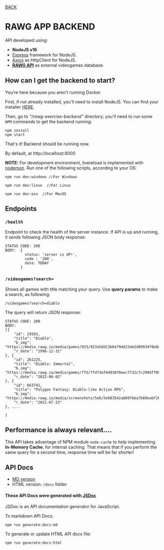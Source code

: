 [BACK](../README.md)
# RAWG APP BACKEND 

API developed using:

- **NodeJS v16**
- [Express](https://expressjs.com/)  framework for NodeJS.
- [Axios](https://axios-http.com/docs/intro) as HttpClient for NodeJS.
- **[RAWG API](https://rawg.io/apidocs)**  as external videogames database.

## How can I get the backend to start?

You're here because you aren't running Docker. 

First, if not already installed, you'll need to install NodeJS. You can find your installer [HERE](https://nodejs.org/es/download/).

Then, go to  *"/rawg-exercise-backend"* directory;  you'll need to run some ``NPM`` commands to get the backend running:


```
npm install
npm start
```
That's it! Backend should be running now.

By default, at http://localhost:9000

**NOTE:** For development environment, livereload is implemented with [nodemon](https://nodemon.io).
Run one of the following scripts, according to your OS:

```
npm run dev:windows //For Windows 
```


```
npm run dev:linux  //For Linux
```


```
npm run dev:osx  //For MacOS
```


## Endpoints 


### `/health`
Endpoint to check the health of the server instance. If API is
up and running, it sends following JSON body response:
```
STATUS CODE: 200
BODY:  {
         status: 'server is UP!',
         code : '200',
         date: TODAY
       }
```

### `/videogames?search=`
Shows all games with title matching your query. Use **query params** 
to make a search, as following:

`/videogames?search=diablo`

The query will return JSON response:
``` 
STATUS CODE: 200
BODY: 
[{
	"id": 29593,
	"title": "Diablo",
	"b_img": "https://media.rawg.io/media/games/923/923a5dd13b6e79dd23ab2d09934f0e8d.jpg",
	"r_date": "1996-12-31"
}, {
	"id": 261225,
	"title": "Diablo: Immortal",
	"b_img": "https://media.rawg.io/media/games/7fd/7fd73ef44936f8eec7732cfc299dff09.jpg",
	"r_date": "2022-06-02"
}, {
	"id": 663741,
	"title": "Polygon Fantasy: Diablo-like Action RPG",
	"b_img": "https://media.rawg.io/media/screenshots/5e6/5e683542a8897bba7b89eabf260e39e8.jpg",
	"r_date": "2021-07-23"
}, ....

]
```
## Performance is always relevant....

This API takes advantage of NPM module ``node-cache`` to help implementing **In-Memory Cache**, for internal caching. 
That means that if you perform the same query for a second time, response time will
be far shorter!

## API Docs

- [MD version](APIDOCS.md)
- HTML version: `/docs` folder

#### These API Docs were generated with  [JSDoc](https://jsdoc.app)

JSDoc is an API documentation generator for JavaScript.

To  markdown API Docs:
```
npm run generate:docs:md
```

To generate or update HTML API docs file:
```
npm run generate:docs:html
```